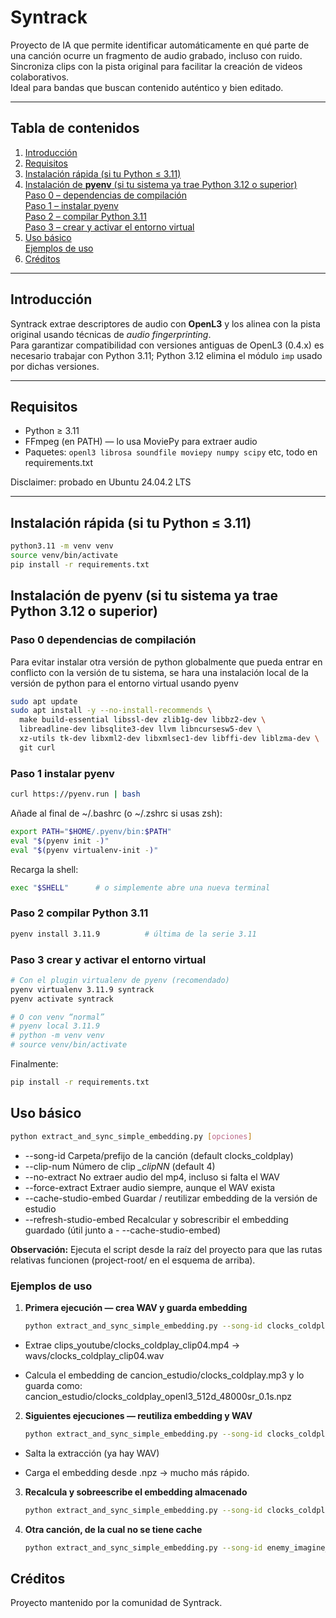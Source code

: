 # Syntrack
Proyecto de IA que permite identificar automáticamente en qué parte de una canción ocurre un fragmento de audio grabado, incluso con ruido.  
Sincroniza clips con la pista original para facilitar la creación de videos colaborativos.  
Ideal para bandas que buscan contenido auténtico y bien editado.

---

## Tabla de contenidos
1. [Introducción](#introducción)  
2. [Requisitos](#requisitos)  
3. [Instalación rápida (si tu Python ≤ 3.11)](#instalación-rápida-si-tu-python-≤-311)  
4. [Instalación de **pyenv** (si tu sistema ya trae Python 3.12 o superior)](#instalación-de-pyenv-si-tu-sistema-ya-trae-python-312-o-superior)  
   [Paso 0 – dependencias de compilación](#paso-0-dependencias-de-compilación)  
   [Paso 1 – instalar pyenv](#paso-1-instalar-pyenv)  
   [Paso 2 – compilar Python 3.11](#paso-2-compilar-python-311)  
   [Paso 3 – crear y activar el entorno virtual](#paso-3-crear-y-activar-el-entorno-virtual)  
5. [Uso básico](#uso-básico)  
   [Ejemplos de uso](#ejemplos-de-uso)
6. [Créditos](#créditos)
---

## Introducción
Syntrack extrae descriptores de audio con **OpenL3** y los alinea con la pista original usando técnicas de *audio fingerprinting*.  
Para garantizar compatibilidad con versiones antiguas de OpenL3 (0.4.x) es necesario trabajar con Python 3.11; Python 3.12 elimina el módulo `imp` usado por dichas versiones.

---

## Requisitos

- Python ≥ 3.11  
- FFmpeg (en PATH) — lo usa MoviePy para extraer audio  
- Paquetes: `openl3 librosa soundfile moviepy numpy scipy` etc, todo en requirements.txt

Disclaimer: probado en Ubuntu 24.04.2 LTS

---

## Instalación rápida (si tu Python ≤ 3.11)
```bash
python3.11 -m venv venv
source venv/bin/activate
pip install -r requirements.txt
```

## Instalación de pyenv (si tu sistema ya trae Python 3.12 o superior)
### Paso 0 dependencias de compilación

Para evitar instalar otra versión de python globalmente que pueda entrar en conflicto con la versión de tu sistema, se hara una instalación local de la versión de python para el entorno virtual usando pyenv

```bash
sudo apt update
sudo apt install -y --no-install-recommends \
  make build-essential libssl-dev zlib1g-dev libbz2-dev \
  libreadline-dev libsqlite3-dev llvm libncursesw5-dev \
  xz-utils tk-dev libxml2-dev libxmlsec1-dev libffi-dev liblzma-dev \
  git curl
```
### Paso 1 instalar pyenv
```bash
curl https://pyenv.run | bash
```
Añade al final de ~/.bashrc (o ~/.zshrc si usas zsh):
```bash
export PATH="$HOME/.pyenv/bin:$PATH"
eval "$(pyenv init -)"
eval "$(pyenv virtualenv-init -)"
```
Recarga la shell:
```bash
exec "$SHELL"      # o simplemente abre una nueva terminal
```

### Paso 2 compilar Python 3.11
```bash
pyenv install 3.11.9          # última de la serie 3.11
```

### Paso 3 crear y activar el entorno virtual
```bash
# Con el plugin virtualenv de pyenv (recomendado)
pyenv virtualenv 3.11.9 syntrack
pyenv activate syntrack

# O con venv “normal”
# pyenv local 3.11.9
# python -m venv venv
# source venv/bin/activate
```
Finalmente:
```bash
pip install -r requirements.txt
```

## Uso básico
```bash
python extract_and_sync_simple_embedding.py [opciones]
```

- --song-id	Carpeta/prefijo de la canción (default clocks_coldplay)
- --clip-num	Número de clip *_clipNN* (default 4)
- --no-extract	No extraer audio del mp4, incluso si falta el WAV
- --force-extract	Extraer audio siempre, aunque el WAV exista
- --cache-studio-embed	Guardar / reutilizar embedding de la versión de estudio
- --refresh-studio-embed	Recalcular y sobrescribir el embedding guardado (útil junto a - --cache-studio-embed)

**Observación:** Ejecuta el script desde la raíz del proyecto para que las rutas
relativas funcionen (project-root/ en el esquema de arriba).

### Ejemplos de uso

1. **Primera ejecución — crea WAV y guarda embedding**
    ```bash
    python extract_and_sync_simple_embedding.py --song-id clocks_coldplay --clip-num 4 --cache-studio-embed
    ```
  - Extrae clips_youtube/clocks_coldplay_clip04.mp4 → wavs/clocks_coldplay_clip04.wav

  - Calcula el embedding de cancion_estudio/clocks_coldplay.mp3 y lo guarda como: cancion_estudio/clocks_coldplay_openl3_512d_48000sr_0.1s.npz

2. **Siguientes ejecuciones — reutiliza embedding y WAV**

    ```bash
    python extract_and_sync_simple_embedding.py --song-id clocks_coldplay --clip-num 5 --cache-studio-embed --no-extract
    ```

  - Salta la extracción (ya hay WAV)

  - Carga el embedding desde .npz → mucho más rápido.

3. **Recalcula y sobreescribe el embedding almacenado**
    ```bash
    python extract_and_sync_simple_embedding.py --song-id clocks_coldplay --refresh-studio-embed --cache-studio-embed
    ```
4. **Otra canción, de la cual no se tiene cache**
    ```bash
    python extract_and_sync_simple_embedding.py --song-id enemy_imagine_dragons --clip-num 7
    ```

## Créditos
Proyecto mantenido por la comunidad de Syntrack.